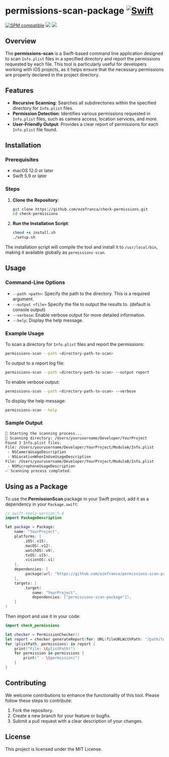 
# permissions-scan-package [![Swift](https://github.com/ezefranca/permissions-scan/actions/workflows/swift.yml/badge.svg)](https://github.com/ezefranca/permissions-scan/actions/workflows/swift.yml)

[![SPM compatible](https://img.shields.io/badge/SPM-compatible-4BC51D.svg?style=flat)](https://github.com/apple/swift-package-manager)
[![](https://img.shields.io/endpoint?url=https%3A%2F%2Fswiftpackageindex.com%2Fapi%2Fpackages%2Fezefranca%2Fpermissions-scan%2Fbadge%3Ftype%3Dswift-versions)](https://swiftpackageindex.com/ezefranca/permissions-scan)
[![](https://img.shields.io/endpoint?url=https%3A%2F%2Fswiftpackageindex.com%2Fapi%2Fpackages%2Fezefranca%2Fpermissions-scan%2Fbadge%3Ftype%3Dplatforms)](https://swiftpackageindex.com/ezefranca/permissions-scan)

## Overview

The **permissions-scan** is a Swift-based command line application designed to scan `Info.plist` files in a specified directory and report the permissions requested by each file. This tool is particularly useful for developers working with iOS projects, as it helps ensure that the necessary permissions are properly declared in the project directory.

## Features

- **Recursive Scanning**: Searches all subdirectories within the specified directory for `Info.plist` files.
- **Permission Detection**: Identifies various permissions requested in `Info.plist` files, such as camera access, location services, and more.
- **User-Friendly Output**: Provides a clear report of permissions for each `Info.plist` file found.

## Installation

### Prerequisites

- macOS 12.0 or later
- Swift 5.9 or later

### Steps

1. **Clone the Repository**:
    ```sh
    git clone https://github.com/ezefranca/check-permissions.git
    cd check-permissions
    ```

2. **Run the Installation Script**:
    ```sh
    chmod +x install.sh
    ./setup.sh
    ```

The installation script will compile the tool and install it to `/usr/local/bin`, making it available globally as `permissions-scan`.

## Usage

### Command-Line Options

- `--path <path>`: Specify the path to the directory. This is a required argument.
- `--output <file>`  Specify the file to output the results to. (default is console output)
- `--verbose`: Enable verbose output for more detailed information.
- `--help`: Display the help message.

### Example Usage

To scan a directory for `Info.plist` files and report the permissions:

```sh
permissions-scan --path <directory-path-to-scan>
```

To output to a report log file:

```sh
permissions-scan --path <directory-path-to-scan> --output report
```

To enable verbose output:

```sh
permissions-scan --path <directory-path-to-scan> --verbose
```

To display the help message:

```sh
permissions-scan --help
```

### Sample Output

```sh
🚀 Starting the scanning process...
📂 Scanning directory: /Users/yourusername/Developer/YourProject
Found 3 Info.plist files.
File: /Users/yourusername/Developer/YourProject/ModuleA/Info.plist
 - NSCameraUsageDescription
 - NSLocationWhenInUseUsageDescription
File: /Users/yourusername/Developer/YourProject/ModuleB/Info.plist
 - NSMicrophoneUsageDescription
✅ Scanning process completed.
```

## Using as a Package

To use the **PermissionScan** package in your Swift project, add it as a dependency in your `Package.swift`:

```swift
// swift-tools-version:5.4
import PackageDescription

let package = Package(
    name: "YourProject",
    platforms: [
        .iOS(.v15),
        .macOS(.v12),
        .watchOS(.v9),
        .tvOS(.v15),
        .visionOS(.v1)
    ],
    dependencies: [
        .package(url: "https://github.com/ezefranca/permissions-scan-package", from: "0.0.3"),
    ],
    targets: [
        .target(
            name: "YourProject",
            dependencies: ["permissions-scan-package"]),
    ]
)
```

Then import and use it in your code:

```swift
import check_permissions

let checker = PermissionChecker()
let report = checker.generateReport(for: URL(fileURLWithPath: "/path/to/your/project"))
for (plistPath, permissions) in report {
    print("File: \(plistPath)")
    for permission in permissions {
        print(" - \(permission)")
    }
}
```

## Contributing

We welcome contributions to enhance the functionality of this tool. Please follow these steps to contribute:

1. Fork the repository.
2. Create a new branch for your feature or bugfix.
3. Submit a pull request with a clear description of your changes.

## License

This project is licensed under the MIT License.
